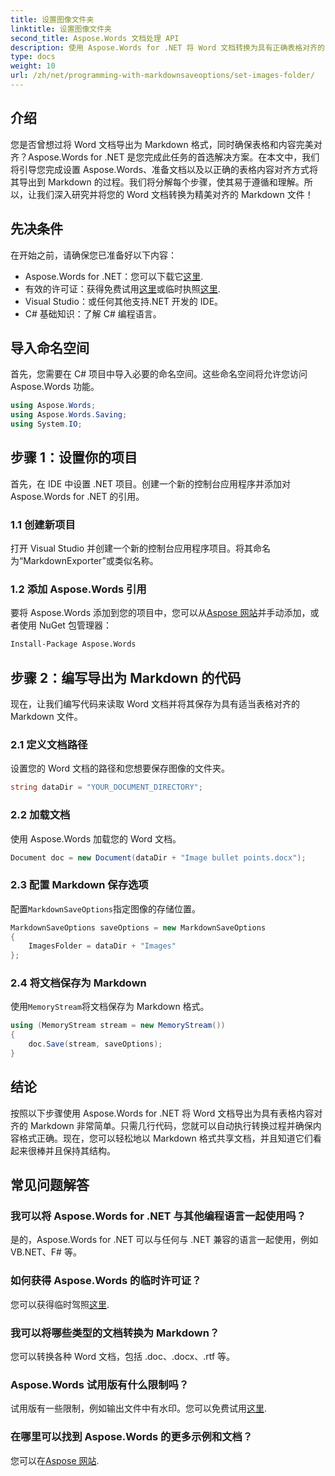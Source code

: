 ```yaml
---
title: 设置图像文件夹
linktitle: 设置图像文件夹
second_title: Aspose.Words 文档处理 API
description: 使用 Aspose.Words for .NET 将 Word 文档转换为具有正确表格对齐的 Markdown。按照我们的详细指南可获得完美结果。
type: docs
weight: 10
url: /zh/net/programming-with-markdownsaveoptions/set-images-folder/
---
```

## 介绍

您是否曾想过将 Word 文档导出为 Markdown 格式，同时确保表格和内容完美对齐？Aspose.Words for .NET 是您完成此任务的首选解决方案。在本文中，我们将引导您完成设置 Aspose.Words、准备文档以及以正确的表格内容对齐方式将其导出到 Markdown 的过程。我们将分解每个步骤，使其易于遵循和理解。所以，让我们深入研究并将您的 Word 文档转换为精美对齐的 Markdown 文件！

## 先决条件

在开始之前，请确保您已准备好以下内容：

-  Aspose.Words for .NET：您可以下载它[这里](https://releases.aspose.com/words/net/).
- 有效的许可证：获得免费试用[这里](https://releases.aspose.com/)或临时执照[这里](https://purchase.aspose.com/temporary-license/).
- Visual Studio：或任何其他支持.NET 开发的 IDE。
- C# 基础知识：了解 C# 编程语言。

## 导入命名空间

首先，您需要在 C# 项目中导入必要的命名空间。这些命名空间将允许您访问 Aspose.Words 功能。

```csharp
using Aspose.Words;
using Aspose.Words.Saving;
using System.IO;
```

## 步骤 1：设置你的项目

首先，在 IDE 中设置 .NET 项目。创建一个新的控制台应用程序并添加对 Aspose.Words for .NET 的引用。

### 1.1 创建新项目

打开 Visual Studio 并创建一个新的控制台应用程序项目。将其命名为“MarkdownExporter”或类似名称。

### 1.2 添加 Aspose.Words 引用

要将 Aspose.Words 添加到您的项目中，您可以从[Aspose 网站](https://releases.aspose.com/words/net/)并手动添加，或者使用 NuGet 包管理器：

```bash
Install-Package Aspose.Words
```

## 步骤 2：编写导出为 Markdown 的代码

现在，让我们编写代码来读取 Word 文档并将其保存为具有适当表格对齐的 Markdown 文件。

### 2.1 定义文档路径

设置您的 Word 文档的路径和您想要保存图像的文件夹。

```csharp
string dataDir = "YOUR_DOCUMENT_DIRECTORY";
```

### 2.2 加载文档

使用 Aspose.Words 加载您的 Word 文档。

```csharp
Document doc = new Document(dataDir + "Image bullet points.docx");
```

### 2.3 配置 Markdown 保存选项

配置`MarkdownSaveOptions`指定图像的存储位置。

```csharp
MarkdownSaveOptions saveOptions = new MarkdownSaveOptions
{
    ImagesFolder = dataDir + "Images"
};
```

### 2.4 将文档保存为 Markdown

使用`MemoryStream`将文档保存为 Markdown 格式。

```csharp
using (MemoryStream stream = new MemoryStream())
{
    doc.Save(stream, saveOptions);
}
```

## 结论

按照以下步骤使用 Aspose.Words for .NET 将 Word 文档导出为具有表格内容对齐的 Markdown 非常简单。只需几行代码，您就可以自动执行转换过程并确保内容格式正确。现在，您可以轻松地以 Markdown 格式共享文档，并且知道它们看起来很棒并且保持其结构。

## 常见问题解答

### 我可以将 Aspose.Words for .NET 与其他编程语言一起使用吗？

是的，Aspose.Words for .NET 可以与任何与 .NET 兼容的语言一起使用，例如 VB.NET、F# 等。

### 如何获得 Aspose.Words 的临时许可证？

您可以获得临时驾照[这里](https://purchase.aspose.com/temporary-license/).

### 我可以将哪些类型的文档转换为 Markdown？

您可以转换各种 Word 文档，包括 .doc、.docx、.rtf 等。

### Aspose.Words 试用版有什么限制吗？

试用版有一些限制，例如输出文件中有水印。您可以免费试用[这里](https://releases.aspose.com/).

### 在哪里可以找到 Aspose.Words 的更多示例和文档？

您可以在[Aspose 网站](https://reference.aspose.com/words/net/).
